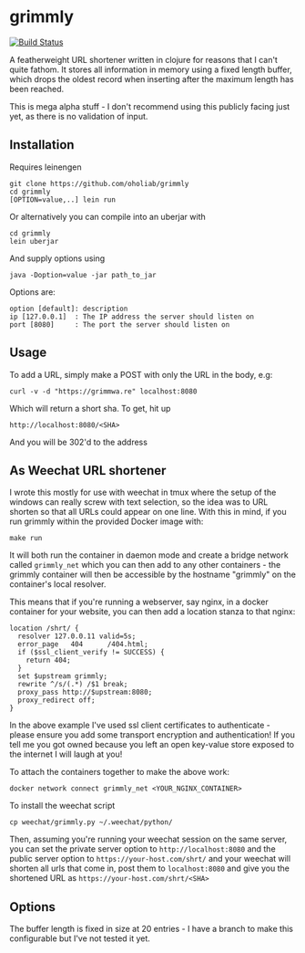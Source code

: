 # grimmly

[![Build
Status](https://travis-ci.org/oholiab/grimmly.svg?branch=master)](https://travis-ci.org/oholiab/grimmly)

A featherweight URL shortener written in clojure for reasons that I can't quite
fathom. It stores all information in memory using a fixed length buffer, which
drops the oldest record when inserting after the maximum length has been
reached.

This is mega alpha stuff - I don't recommend using this publicly facing just
yet, as there is no validation of input.

## Installation

Requires leinengen

    git clone https://github.com/oholiab/grimmly
    cd grimmly
    [OPTION=value,..] lein run

Or alternatively you can compile into an uberjar with

    cd grimmly
    lein uberjar

And supply options using

    java -Doption=value -jar path_to_jar

Options are:

    option [default]: description
    ip [127.0.0.1]  : The IP address the server should listen on
    port [8080]     : The port the server should listen on

## Usage

To add a URL, simply make a POST with only the URL in the body, e.g:

    curl -v -d "https://grimmwa.re" localhost:8080

Which will return a short sha. To get, hit up

    http://localhost:8080/<SHA>

And you will be 302'd to the address

## As Weechat URL shortener

I wrote this mostly for use with weechat in tmux where the setup of the windows
can really screw with text selection, so the idea was to URL shorten so that all
URLs could appear on one line. With this in mind, if you run grimmly within the
provided Docker image with:

    make run

It will both run the container in daemon mode and create a bridge network called
`grimmly_net` which you can then add to any other containers - the grimmly
container will then be accessible by the hostname "grimmly" on the container's
local resolver.

This means that if you're running a webserver, say nginx, in a docker container
for your website, you can then add a location stanza to that nginx:

    location /shrt/ {                        
      resolver 127.0.0.11 valid=5s;       
      error_page   404      /404.html;    
      if ($ssl_client_verify != SUCCESS) {
        return 404;                       
      }                                   
      set $upstream grimmly;              
      rewrite ^/s/(.*) /$1 break;         
      proxy_pass http://$upstream:8080;   
      proxy_redirect off;                 
    }                                     

In the above example I've used ssl client certificates to authenticate - please
ensure you add some transport encryption and authentication! If you tell me you
got owned because you left an open key-value store exposed to the internet I
will laugh at you!

To attach the containers together to make the above work:

    docker network connect grimmly_net <YOUR_NGINX_CONTAINER>

To install the weechat script

    cp weechat/grimmly.py ~/.weechat/python/

Then, assuming you're running your weechat session on the same server, you can
set the private server option to `http://localhost:8080` and the public server
option to `https://your-host.com/shrt/` and your weechat will shorten all urls
that come in, post them to `localhost:8080` and give you the shortened URL as
`https://your-host.com/shrt/<SHA>`

## Options

The buffer length is fixed in size at 20 entries - I have a branch to make this
configurable but I've not tested it yet.
